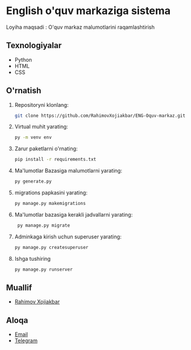 # English o'quv markaziga sistema 
Loyiha maqsadi : O'quv markaz malumotlarini raqamlashtirish

## Texnologiyalar
- Python
- HTML
- CSS

## O'rnatish
1. Repositoryni klonlang:
   ```bash
   git clone https://github.com/RahimovXojiakbar/ENG-Oquv-markaz.git

2. Virtual muhit yarating:
   ```bash
   py -m venv env


3. Zarur paketlarni o'rnating:
   ```bash
   pip install -r requirements.txt

4. Ma'lumotlar Bazasiga malumotlarni yarating:
   ```bash
   py generate.py
5. migrations papkasini yarating:
   ```bash
   py manage.py makemigrations
6. Ma'lumotlar bazasiga kerakli jadvallarni yarating:
    ```bash
     py manage.py migrate
   
7. Adminkaga kirish uchun superuser yarating:
   ```bash
   py manage.py createsuperuser

8. Ishga tushiring
   ```bash
   py manage.py runserver


## Muallif 
- [Rahimov Xojiakbar](https://github.com/RahimovXojiakbar)

## Aloqa
- [Email](mailto:rahimovxojiakbar69@gmail.com)
- [Telegram](https://t.me/RAHIMOVXOJIAKBAR01)
  
